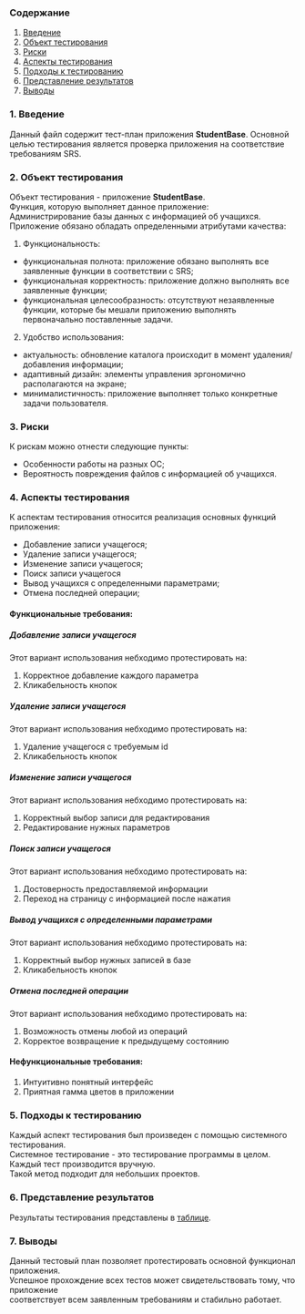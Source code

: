 ### Содержание
  1. [Введение](#1)
  2. [Объект тестирования](#2)
  3. [Риски](#3)
  4. [Аспекты тестирования](#4)<br>
  5. [Подходы к тестированию](#5)
  6. [Представление результатов](#6)
  7. [Выводы](#7)

<a name="1"></a>
### 1. Введение
  Данный файл содержит тест-план приложения **StudentBase**. Основной целью тестирования является
  проверка приложения на соответствие требованиям SRS.

<a name="2"></a>
### 2. Объект тестирования
Объект тестирования -  приложение **StudentBase**.  
Функция, которую выполняет данное приложение:  
Администрирование базы данных с информацией об учащихся. 
Приложение обязано обладать определенными атрибутами качества: 
   
   1. Функциональность:
+ функциональная полнота: приложение обязано выполнять все заявленные функции в соответствии с SRS;
+ функциональная корректность: приложение должно выполнять все заявленные функции;
+ функциональная целесообразность: отсутствуют незаявленные функции, которые бы мешали приложению выполнять первоначально поставленные задачи.

2. Удобство использования:  
+ актуальность: обновление каталога происходит в момент удаления/добавления информации;  
+ адаптивный дизайн: элементы управления эргономично располагаются на экране;  
+ минималистичность: приложение выполняет только конкретные задачи пользователя.  


<a name="3"></a>
### 3. Риски
К рискам можно отнести следующие пункты:
* Особенности работы на разных ОС;
* Вероятность повреждения файлов с информацией об учащихся.  

<a name="4"></a>
### 4. Аспекты тестирования
К аспектам тестирования относится реализация основных функций приложения:
* Добавление записи учащегося;
* Удаление записи учащегося;
* Изменение записи учащегося;
* Поиск записи учащегося
* Вывод учащихся с определенными параметрами;
* Отмена последней операции;

#### Функциональные требования:

##### Добавление записи учащегося
Этот вариант использования небходимо протестировать на:
1. Корректное добавление каждого параметра  
2. Кликабельность кнопок

##### Удаление записи учащегося
Этот вариант использования небходимо протестировать на:
1. Удаление учащегося с требуемым id
2. Кликабельность кнопок

##### Изменение записи учащегося  
Этот вариант использования небходимо протестировать на:
1. Корректный выбор записи для редактирования
2. Редактирование нужных параметров

##### Поиск записи учащегося
Этот вариант использования небходимо протестировать на:  
1. Достоверность предоставляемой информации
2. Переход на страницу с информацией после нажатия

##### Вывод учащихся с определенными параметрами
Этот вариант использования небходимо протестировать на:  
1. Корректный выбор нужных записей в базе
2. Кликабельность кнопок

##### Отмена последней операции
Этот вариант использования небходимо протестировать на:  
1. Возможность отмены любой из операций  
2. Корректое возвращение к предыдущему состоянию

#### Нефункциональные требования:
1. Интуитивно понятный интерфейс
2. Приятная гамма цветов в приложении  

<a name="5"></a>
### 5. Подходы к тестированию
Каждый аспект тестирования был произведен с помощью системного тестирования.  
Системное тестирование - это тестирование программы в целом.  
Каждый тест производится вручную.  
Такой метод подходит для небольших проектов.

<a name="6"></a>
### 6. Представление результатов
Результаты тестирования представлены в [таблице](https://github.com/APridy/StudentBase/blob/main/Documents/Testing/test_cases.pdf).

<a name="7"></a>
### 7. Выводы
Данный тестовый план позволяет протестировать основной функционал приложения.  
Успешное прохождение всех тестов может свидетельствовать тому, что приложение  
соответствует всем заявленным требованиям и стабильно работает.
